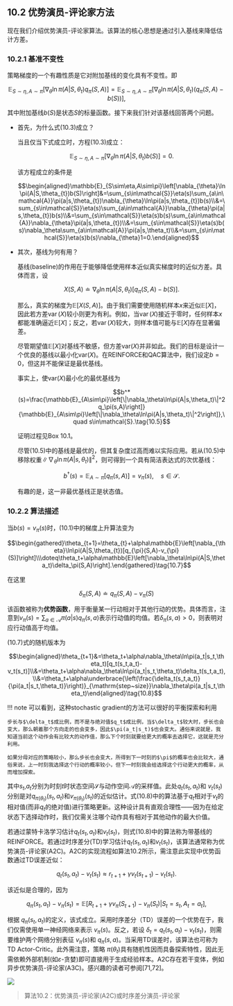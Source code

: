 ## 10.2 优势演员-评论家方法

现在我们介绍优势演员-评论家算法。该算法的核心思想是通过引入基线来降低估计方差。

### 10.2.1 基准不变性

策略梯度的一个有趣性质是它对附加基线的变化具有不变性。即

$$\mathbb{E}_{S\sim\eta,A\sim\pi}\left[\nabla_{\theta}\ln\pi(A|S,\theta_{t})q_{\pi}(S,A)\right]=\mathbb{E}_{S\sim\eta,A\sim\pi}\left[\nabla_{\theta}\ln\pi(A|S,\theta_{t})(q_{\pi}(S,A)-b(S))\right],\tag{10.3}$$

其中附加基线$b(S)$是状态$S$的标量函数。接下来我们针对该基线回答两个问题。

- 首先，为什么式$(10.3)$成立？

    当且仅当下式成立时，方程$(10.3)$成立：

    $$\mathbb{E}_{S\sim\eta,A\sim\pi}\left[\nabla_\theta\ln\pi(A|S,\theta_t)b(S)\right]=0.$$

    该方程成立的条件是

    $$\begin{aligned}\mathbb{E}_{S\sim\eta,A\sim\pi}\left[\nabla_{\theta}\ln\pi(A|S,\theta_{t})b(S)\right]&=\sum_{s\in\mathcal{S}}\eta(s)\sum_{a\in\mathcal{A}}\pi(a|s,\theta_{t})\nabla_{\theta}\ln\pi(a|s,\theta_{t})b(s)\\&=\sum_{s\in\mathcal{S}}\eta(s)\sum_{a\in\mathcal{A}}\nabla_{\theta}\pi(a|s,\theta_{t})b(s)\\&=\sum_{s\in\mathcal{S}}\eta(s)b(s)\sum_{a\in\mathcal{A}}\nabla_{\theta}\pi(a|s,\theta_{t})\\&=\sum_{s\in\mathcal{S}}\eta(s)b(s)\nabla_\theta\sum_{a\in\mathcal{A}}\pi(a|s,\theta_t)\\&=\sum_{s\in\mathcal{S}}\eta(s)b(s)\nabla_{\theta}1=0.\end{aligned}$$

- 其次，基线为何有用？

    基线(baseline)的作用在于能够降低使用样本近似真实梯度时的近似方差。具体而言，设

    $$X(S,A)\doteq\nabla_\theta\ln\pi(A|S,\theta_t)[q_\pi(S,A)-b(S)].\tag{10.4}$$

    那么，真实的梯度为$\mathbb{E}[X(S, A)]$。由于我们需要使用随机样本$x$来近似$\mathbb{E}[X]$，因此若方差$\operatorname{var}(X)$较小则更为有利。例如，当$\operatorname{var}(X)$接近于零时，任何样本$x$都能准确逼近$\mathbb{E}[X]$；反之，若$\operatorname{var}(X)$较大，则样本值可能与$\mathbb{E}[X]$存在显著偏差。

    尽管期望值$\mathbb{E}[X]$对基线不敏感，但方差$\text{var}(X)$并非如此。我们的目标是设计一个优良的基线以最小化$\text{var}(X)$。在REINFORCE和QAC算法中，我们设定$b =0$，但这并不能保证是最优基线。

    事实上，使$\text{var}(X)$最小化的最优基线为

    $$b^*(s)=\frac{\mathbb{E}_{A\sim\pi}\left[\|\nabla_\theta\ln\pi(A|s,\theta_t)\|^2q_\pi(s,A)\right]}{\mathbb{E}_{A\sim\pi}\left[\|\nabla_\theta\ln\pi(A|s,\theta_t)\|^2\right]},\quad s\in\mathcal{S}.\tag{10.5}$$

    证明过程见Box 10.1。

    尽管$(10.5)$中的基线是最优的，但其复杂度过高而难以实际应用。若从$(10.5)$中移除权重$\|\nabla_\theta \ln \pi(A|s, \theta_t)\|^2$，则可得到一个具有简洁表达式的次优基线：

    $$b^\dagger(s)=\mathbb{E}_{A\sim\pi}[q_\pi(s,A)]=v_\pi(s),\quad s\in\mathcal{S}.$$

    有趣的是，这一非最优基线正是状态值。

### 10.2.2 算法描述

当$b(s) = v_\pi(s)$时，$(10.1)$中的梯度上升算法变为

$$\begin{gathered}\theta_{t+1}=\theta_{t}+\alpha\mathbb{E}\left[\nabla_{\theta}\ln\pi(A|S,\theta_{t})[q_{\pi}(S,A)-v_{\pi}(S)]\right]\\\doteq\theta_t+\alpha\mathbb{E}\left[\nabla_\theta\ln\pi(A|S,\theta_t)\delta_\pi(S,A)\right].\end{gathered}\tag{10.7}$$

在这里

$$\delta_\pi(S,A)\doteq q_\pi(S,A)-v_\pi(S)$$

该函数被称为**优势函数**，用于衡量某一行动相对于其他行动的优势。具体而言，注意到$v_\pi(s) = \sum_{a\in\mathcal{A}} \pi(a|s)q_\pi(s, a)$表示行动值的均值。若$\delta_\pi(s, a) >0$，则表明对应行动值高于均值。

$(10.7)$式的随机版本为

$$\begin{aligned}\theta_{t+1}&=\theta_t+\alpha\nabla_\theta\ln\pi(a_t|s_t,\theta_t)[q_t(s_t,a_t)-v_t(s_t)]\\&=\theta_t+\alpha\nabla_\theta\ln\pi(a_t|s_t,\theta_t)\delta_t(s_t,a_t),\\&=\theta_t+\alpha\underbrace{\left(\frac{\delta_t(s_t,a_t)}{\pi(a_t|s_t,\theta_t)}\right)}_{\mathrm{step~size}}\nabla_\theta\pi(a_t|s_t,\theta_t)\end{aligned}\tag{10.8}$$


!!! note
    可以看到，这种stochastic gradient的方法可以很好的平衡探索和利用

    步长与$\delta_t$成比例，而不是与绝对值$q_t$成比例，当$\delta_t$较大时，步长也会变大，那么朝着那个方向走的也会变多，因此$\pi(a_t|s_t)$也会变大。通俗来说就是，我知道当前这个动作会有比较大的动作值，那么下个时刻就要给更大的概率去选择它，这就是充分利用。

    如果分母对应的策略较小，那么步长也会变大，所得到下一时刻的$\pi$的概率也会比较大，通俗来说，上一时刻我选择这个行动的概率较小，但下一时刻我会给选择这个行动更大的概率，从而增加探索。

其中$s_t$,$a_t$分别为时刻$t$时状态空间$\mathcal{S}$与动作空间$\mathcal{A}$的采样值。此处$q_t(s_t,a_t)$和 $v_t(s_t)$分别是对$q_{\pi(\theta_t)}(s_t,a_t)$和$v_{\pi(\theta_t)}(s_t)$的近似估计。式$(10.8)$中的算法基于$q_t$相对于$v_t$的相对值(而非$q_t$的绝对值)进行策略更新。这种设计具有直观合理性——因为在给定状态下选择动作时，我们仅需关注哪个动作具有相对于其他动作的最大价值。

若通过蒙特卡洛学习估计$q_t(s_t, a_t)$和$v_t(s_t)$，则式$(10.8)$中的算法称为带基线的REINFORCE。若通过时序差分(TD)学习估计$q_t(s_t, a_t)$和$v_t(s_t)$，该算法通常称为优势演员-评论家(A2C)。A2C的实现流程如算法$10.2$所示，需注意此实现中优势函数通过TD误差近似：

$$q_t(s_t,a_t)-v_t(s_t)\approx r_{t+1}+\gamma v_t(s_{t+1})-v_t(s_t).$$

该近似是合理的，因为

$$q_\pi(s_t,a_t)-v_\pi(s_t)=\mathbb{E}\left[R_{t+1}+\gamma v_\pi(S_{t+1})-v_\pi(S_t)|S_t=s_t,A_t=a_t\right],$$

根据 $q_\pi(s_t, a_t)$的定义，该式成立。采用时序差分（TD）误差的一个优势在于，我们仅需使用单一神经网络来表示 $v_\pi(s)$。反之，若设 $\delta_t = q_t(s_t, a_t) - v_t(s_t)$，则需要维护两个网络分别表征 $v_\pi(s)$和 $q_\pi(s, a)$。当采用TD误差时，该算法也可称为TD Actor-Critic。此外需注意，策略 $\pi(\theta_t)$具有随机性因而具备探索特性，因此无需依赖外部机制(如$\varepsilon$-贪婪)即可直接用于生成经验样本。A2C存在若干变体，例如异步优势演员-评论家(A3C)。感兴趣的读者可参阅[71,72]。

 ![](../img/10/2.png)

 > 算法$10.2$：优势演员-评论家(A2C)或时序差分演员-评论家